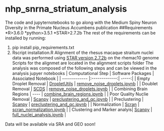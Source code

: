 # nhp_snrna_striatum_analysis
The code and jupyternotebooks to go along with the Medium Spiny Neuron Diversity in the Primate Nucleus Accumbens publication
##Requirements 
*R>3.6.0
*python>3.5.1
*STAR>2.7.2b
The rest of the requirements can be installed by running:
1. pip install pip_requirements.txt
2. Rscript installation.R
Alignment of the rhesus macaque straitum nuclei data was performed using [STAR version 2.7.2b](https://github.com/alexdobin/STAR) on the rhemac10 genome 
Scripts for the alignmet are located in the alignment scripts folder
The analysis was composed of the following steps and can be viewed in the analysis jupyer notebooks
| Computational Step   | Software Packages  | Associated Notebook  |
| ------------- |:-------------:| -----:|
| Empty Droplet Removal   | [DropletUtils](https://bioconductor.org/packages/release/bioc/html/DropletUtils.html) | [remove_noise_droplets.ipynb](https://github.com/pfenninglab/nhp_snrna_striatum_analysis/blob/master/analysis/remove_noise_droplets.ipynb) |
| Doublet Removal    | [SCDS]( https://bioconductor.org/packages/release/bioc/html/scds.html)   |   [remove_noise_droplets.ipynb](https://github.com/pfenninglab/nhp_snrna_striatum_analysis/blob/master/analysis/remove_noise_droplets.ipynb) |
| Combining Brain Regions  | ----  |   [combine_brain_regions.ipynb](https://github.com/pfenninglab/nhp_snrna_striatum_analysis/blob/master/analysis/combine_brain_regions.ipynb) |
| Poor Quality Nuclie Removal | [Scanpy](https://scanpy.readthedocs.io/en/stable/)     |   [preclustering_and_qc.ipynb](https://github.com/pfenninglab/nhp_snrna_striatum_analysis/blob/master/analysis/preclustering_and_qc.ipynb) |
| Preclustering | [Scanpy](https://scanpy.readthedocs.io/en/stable/)    |    [preclustering_and_qc.ipynb](https://github.com/pfenninglab/nhp_snrna_striatum_analysis/blob/master/analysis/preclustering_and_qc.ipynb) |
| Normalization | [Scran](https://bioconductor.org/packages/release/bioc/html/scran.html)     |    [scran_normalization.ipynb](https://github.com/pfenninglab/nhp_snrna_striatum_analysis/blob/master/analysis/scran_normalization.ipynb) |
| Clustering and Marker analyis|  [Scanpy](https://scanpy.readthedocs.io/en/stable/)    |  [full_nuclei_analysis.ipynb](https://github.com/pfenninglab/nhp_snrna_striatum_analysis/blob/master/analysis/full_nuclei_analysis.ipynb)   |

Data will be available via SRA and GEO soon!




